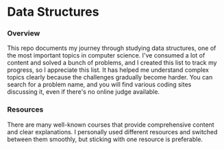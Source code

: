 # Data Structures

### Overview
This repo documents my journey through studying data structures, one of the most important topics in computer science. I've consumed a lot of content and solved a bunch of problems, and I created this list to track my progress, so I appreciate this list. It has helped me understand complex topics clearly because the challenges gradually become harder. You can search for a problem name, and you will find various coding sites discussing it, even if there's no online judge available.

### Resources

There are many well-known courses that provide comprehensive content and clear explanations. I personally used different resources and switched between them smoothly, but sticking with one resource is preferable.